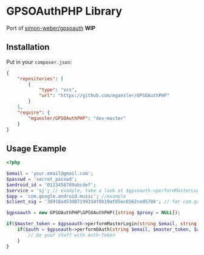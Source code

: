 # GPSOAuthPHP Library

Port of [simon-weber/gpsoauth](https://github.com/simon-weber/gpsoauth) **WIP**

## Installation

Put in your `composer.json`:

```JSON
{
    "repositories": [
        {
            "type": "vcs",
            "url": "https://github.com/mgansler/GPSOAuthPHP"
        }
    ],
    "require": {
        "mgansler/GPSOAuthPHP": "dev-master"
    }
}
```

## Usage Example

```PHP
<?php

$email = 'your.email@gmail.com';
$passwd = 'secret_passwd';
$android_id = '0123456789abcdef';
$service = 'sj'; // example, take a look at $gpsoauth->performMasterLogin()
$app = 'com.google.android.music'; //example
$client_sig = '38918a453d07199354f8b19af05ec6562ced5788'; // for com.google.android.music

$gpsoauth = new GPSOAuthPHP\GPSOAuthPHP([string $proxy = NULL]);

if($master_token = $gpsoauth->performMasterLogin(string $email, string $passwd, string $android_id)) {
    if($auth = $gpsoauth->performOAuth(string $email, $master_token, $android_id, string $service, string $app, $client_sig, [string $device_country='us', string $operatorCountry='us', string $lang='en', string $sdk_version=17])) {
        // Do your stuff with Auth-Token
    }
}
```
